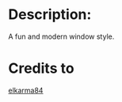 # Description:
A fun and modern window style.

# Credits to
[elkarma84](http://gnome-look.org/usermanager/search.php?username=elkarma84)
